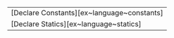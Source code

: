 ||
|--------|
| [Declare Constants][ex~language~constants] |
| [Declare Statics][ex~language~statics] |
